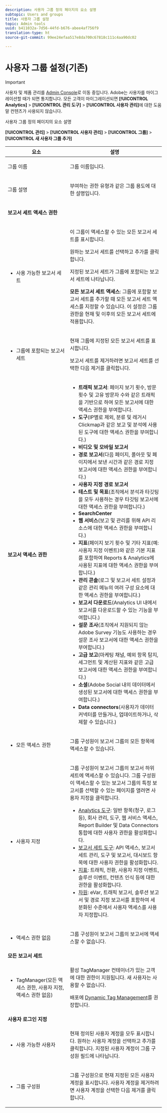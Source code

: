 ```yaml
---
description: 사용자 그룹 정의 페이지의 요소 설명
subtopic: Users and groups
title: 사용자 그룹 설정
topic: Admin tools
uuid: b411032a-7d56-44fd-b676-abee4af756f9
translation-type: ht
source-git-commit: 99ee24efaa517e8da700c67818c111c4aa90dc02

---
```



# 사용자 그룹 설정(기존)

>[!IMPORTANT]
>
>사용자 및 제품 관리를 [Admin Console](https://helpx.adobe.com/kr/enterprise/using/admin-console.html)로 이동 중입니다. Adobe는 사용자를 마이그레이션할 때가 되면 통지합니다. 모든 고객이 마이그레이션되면 **[!UICONTROL Analytics]** > **[!UICONTROL 관리 도구]** > **[!UICONTROL 사용자 관리]**&#x200B;에 대한 도움말 컨텐츠가 사용되지 않습니다.

사용자 그룹 정의 페이지의 요소 설명

**[!UICONTROL 관리]** > **[!UICONTROL 사용자 관리]** > **[!UICONTROL 그룹]** > **[!UICONTROL 새 사용자 그룹 추가]**

<table id="table_85E9EBF7984545C780631D6C2090BD99"> 
 <thead> 
  <tr> 
   <th colname="col1" class="entry"> 요소 </th> 
   <th colname="col2" class="entry"> 설명 </th> 
  </tr> 
 </thead>
 <tbody> 
  <tr> 
   <td colname="col1"> <p>그룹 이름 </p> </td> 
   <td colname="col2"> <p>그룹 이름입니다. </p> </td> 
  </tr> 
  <tr> 
   <td colname="col1"> <p>그룹 설명 </p> </td> 
   <td colname="col2"> <p>부여하는 권한 유형과 같은 그룹 용도에 대한 설명입니다. </p> </td> 
  </tr> 
  <tr> 
   <td colname="col1"> <p><b>보고서 세트 액세스 권한</b> </p> </td> 
   <td colname="col2"> </td> 
  </tr> 
  <tr> 
   <td colname="col1"> <p> 
     <ul id="ul_62D4A028A1194E02B2F0D364D01E741C"> 
      <li id="li_11ADAD0A625046409B4FCCEF1D14E1E6">사용 가능한 보고서 세트 </li> 
     </ul> </p> </td> 
   <td colname="col2"> <p>이 그룹이 액세스할 수 있는 모든 보고서 세트를 표시합니다. </p> <p>원하는 보고서 세트를 선택하고 <span class="uicontrol">추가</span>를 클릭합니다. </p> <p>지정된 보고서 세트가 <span class="wintitle">그룹에 포함되는 보고서 세트</span>에 나타납니다. </p> <p><b>모든 보고서 세트 액세스</b>: 그룹에 포함할 보고서 세트를 추가할 때 <span class="uicontrol">모든 보고서 세트 액세스</span>를 지정할 수 있습니다. 이 설정은 그룹 권한을 현재 및 이후의 모든 보고서 세트에 적용합니다. </p> </td> 
  </tr> 
  <tr> 
   <td colname="col1"> <p> 
     <ul id="ul_2615D113681C402E8F6B2A844B402626"> 
      <li id="li_6E04FC6AE26F4052835EF3AE51CDE2E3">그룹에 포함되는 보고서 세트 </li> 
     </ul> </p> </td> 
   <td colname="col2"> <p>현재 그룹에 지정된 모든 보고서 세트를 표시합니다. </p> <p>보고서 세트를 제거하려면 보고서 세트를 선택한 다음 <span class="uicontrol">제거</span>를 클릭합니다. </p> </td> 
  </tr> 
  <tr> 
   <td colname="col1"> <p><b>보고서 액세스 권한</b> </p> </td> 
   <td colname="col2"> 
    <draft-comment> 
     <p> 
      <ul id="ul_81ABB1701BEC44ECB548F98EB818F83B"> 
       <li id="li_FCE10A56AF904C9CBCE24AC91025639C"><b>트래픽 보고서</b>: 페이지 보기 횟수, 방문 횟수 및 고유 방문자 수와 같은 트래픽을 기반으로 하여 모든 보고서에 대한 액세스 권한을 부여합니다. </li> 
       <li id="li_2742B7A661FC45F496DFFBBB6CE675DE"><b>도구</b>(IP별로 제외, 분류 및 레거시 Clickmap과 같은 보고 및 분석에 사용된 도구에 대한 액세스 권한을 부여합니다.) </li> 
       <li id="li_88D54C31211B4A38B46FF64651718865"><b>비디오 및 모바일 보고서</b> </li> 
       <li id="li_DBC756832B52433DA6467EA8AEC02DBA"><b>경로 보고서</b>(다음 페이지, 폴아웃 및 페이지에서 보낸 시간과 같은 경로 지정 보고서에 대한 액세스 권한을 부여합니다.) </li> 
       <li id="li_D0B1B964C071441EAEC919DD7CC08E3D"><b>사용자 지정 경로 보고서</b> </li> 
       <li id="li_D63F60FF2DD2418A876B53404634D12D"><b>테스트 및 목표</b>(조직에서 분석과 타깃팅을 모두 사용하는 경우 타깃팅 보고서에 대한 액세스 권한을 부여합니다.) </li> 
       <li id="li_03CE1718D51049D596DB061932D97506"><b>SearchCenter</b> </li> 
       <li id="li_78AB0BCEDBA946718F90B6D7AB52CB80"><b>웹 서비스</b>(보고 및 관리를 위해 API 리소스에 대한 액세스 권한을 부여합니다.) </li> 
       <li id="li_DCA83780F6214AF1A82255BC977744F1"><b>지표</b>(페이지 보기 횟수 및 기타 지표(예: 사용자 지정 이벤트)와 같은 기본 지표를 포함하여 Reports &amp; Analytics에 사용된 지표에 대한 액세스 권한을 부여합니다.)</li> 
       <li id="li_A200E3CED33D4B15BFD30CBDD930912C"><b>관리 콘솔</b>(로그 및 보고서 세트 설정과 같은 관리 메뉴의 여러 구성 요소에 대한 액세스 권한을 부여합니다.) </li> 
       <li id="li_CF3FA04D402A47618401633BA8583010"><b>보고서 다운로드</b>(Analytics UI 내에서 보고서를 다운로드할 수 있는 기능을 부여합니다.) </li> 
       <li id="li_03AC2D9FF43648CB90E514C62DC31217"><b>설문 조사</b>(조직에서 지원되지 않는 Adobe Survey 기능도 사용하는 경우 설문 조사 보고서에 대한 액세스 권한을 부여합니다.) </li> 
       <li id="li_9FC3F25F335641B5AC9232BDC2DCCECA"><b>고급 보고</b>(마케팅 채널, 예외 항목 탐지, 세그먼트 및 계산된 지표와 같은 고급 보고서에 대한 액세스 권한을 부여합니다.) </li> 
       <li id="li_DB56BEB8D31A4918B5CCD3CBBC1DF40A"><b>소셜</b>(Adobe Social 내의 데이터에서 생성된 보고서에 대한 액세스 권한을 부여합니다.) </li> 
       <li id="li_3C2F4F91B92A4CD9BCDD69E6FCE85EEE"><b>Data connectors</b>(사용자가 데이터 커넥터를 만들거나, 업데이트하거나, 삭제할 수 있습니다.) </li> 
      </ul> </p> 
    </draft-comment> </td> 
  </tr> 
  <tr> 
   <td colname="col1"> <p> 
     <ul id="ul_CE3DC9C5D63348E48D72BEC32C9A2B45"> 
      <li id="li_9636E0FA37BE4FE48F8723F46C96FFC4">모든 액세스 권한 </li> 
     </ul> </p> </td> 
   <td colname="col2"> <p>그룹 구성원이 보고서 그룹의 모든 항목에 액세스할 수 있습니다. </p> </td> 
  </tr> 
  <tr> 
   <td colname="col1"> <p> 
     <ul id="ul_B573C170710545F0BF5CC3675A8F7ECA"> 
      <li id="li_238BA42873E24953A0D73443F36BD7C8">사용자 지정 </li> 
     </ul> </p> </td> 
   <td colname="col2"> <p>그룹 구성원이 보고서 그룹의 보고서 하위 세트에 액세스할 수 있습니다. 그룹 구성원이 액세스할 수 있는 보고서 그룹의 특정 보고서를 선택할 수 있는 페이지를 열려면 <span class="uicontrol">사용자 지정</span>을 클릭합니다. </p> 
    <ul id="ul_16D5EF18D57D4608AEEDEC40D90D8828"> 
     <li id="li_F29E84C6228A464C8807F09205AEAAC6"><a href="/help/admin/user-management2/c-customize-report-access/groups-analytics-tools.md"> Analytics 도구</a>: 일반 항목(청구, 로그 등), 회사 관리, 도구, 웹 서비스 액세스, Report Builder 및 Data Connectors 통합에 대한 사용자 권한을 활성화합니다. </li> 
     <li id="li_A6EB788162A2455E94CE54B9279A854D"><a href="/help/admin/user-management2/c-customize-report-access/groups-report-suite-tools.md"> 보고서 세트 도구</a>: API 액세스, 보고서 세트 관리, 도구 및 보고서, 대시보드 항목에 대한 사용자 권한을 활성화합니다. </li> 
     <li id="li_EDB0255E009B4F1CAFAF53966B41363C"><a href="/help/admin/user-management2/c-customize-report-access/groups-metrics.md"> 지표</a>: 트래픽, 전환, 사용자 지정 이벤트, 솔루션 이벤트, 컨텐츠 인식 등에 대한 권한을 활성화합니다. </li> 
     <li id="li_8DAE87D1DEF54803A9C6FE31C01F0FB0"><a href="/help/admin/user-management2/c-customize-report-access/groups-dimensions.md"> 차원</a>: eVar, 트래픽 보고서, 솔루션 보고서 및 경로 지정 보고서를 포함하여 세분화된 수준에서 사용자 액세스를 사용자 지정합니다. </li> 
    </ul> </td> 
  </tr> 
  <tr> 
   <td colname="col1"> <p> 
     <ul id="ul_F992DC52D44B4E1E9448D699A57AA7A9"> 
      <li id="li_5D07359AF741418FB73468400686CB57">액세스 권한 없음 </li> 
     </ul> </p> </td> 
   <td colname="col2"> <p>그룹 구성원이 보고서 그룹의 보고서에 액세스할 수 없습니다. </p> </td> 
  </tr> 
  <tr> 
   <td colname="col1"><b>모든 보고서 세트</b> </td> 
   <td colname="col2"> </td> 
  </tr> 
  <tr> 
   <td colname="col1"> <p> 
     <ul id="ul_19FCA8B24B7E4477B9AC9564D6CF2D44"> 
      <li id="li_F006EF42026F43069AEC0BFE01D7CBC8">TagManager(모든 액세스 권한, 사용자 지정, 액세스 권한 없음) </li> 
     </ul> </p> </td> 
   <td colname="col2"> <p>활성 <span class="keyword">TagManager</span> 컨테이너가 있는 고객에 대한 권한이 지원됩니다. 새 사용자는 사용할 수 없습니다. </p> <p>배포에 <a href="https://marketing.adobe.com/resources/help/ko_KR/dtm/atm_migration.html">Dynamic Tag Management</a>를 권장합니다. </p> </td> 
  </tr> 
  <tr> 
   <td colname="col1"><b>사용자 로그인 지정</b> </td> 
   <td colname="col2"> </td> 
  </tr> 
  <tr> 
   <td colname="col1"> <p> 
     <ul id="ul_8C68B33A3847467DBDC58838E3E85612"> 
      <li id="li_9BA51B0001AA41DE949322083A6CE70D">사용 가능한 사용자 </li> 
     </ul> </p> </td> 
   <td colname="col2"> <p>현재 정의된 사용자 계정을 모두 표시합니다. 원하는 사용자 계정을 선택하고 <span class="uicontrol">추가</span>를 클릭합니다. 지정된 사용자 계정이 <span class="uicontrol">그룹 구성원</span> 필드에 나타납니다. </p> </td> 
  </tr> 
  <tr> 
   <td colname="col1"> <p> 
     <ul id="ul_5EAE5B2B54EA4C87BAA0C30AE9C8ECB0"> 
      <li id="li_FB6C9E925A5E498BBAFE13EF7606E940">그룹 구성원 </li> 
     </ul> </p> </td> 
   <td colname="col2"> <p>그룹 구성원으로 현재 지정된 모든 사용자 계정을 표시합니다. 사용자 계정을 제거하려면 사용자 계정을 선택한 다음 <span class="uicontrol">제거</span>를 클릭합니다. </p> </td> 
  </tr> 
 </tbody> 
</table>

